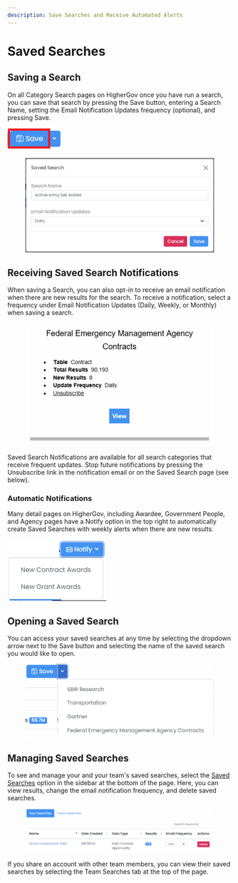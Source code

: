```yaml
---
description: Save Searches and Receive Automated Alerts
---
```


# Saved Searches

## Saving a Search

On all Category Search pages on HigherGov once you have run a search, you can save that search by pressing the Save button, entering a Search Name, setting the Email Notification Updates frequency (optional), and pressing Save. &#x20;

![](<.gitbook/assets/image (13).png>)

<figure><img src=".gitbook/assets/image (12).png" alt=""><figcaption></figcaption></figure>

## Receiving Saved Search Notifications

When saving a Search, you can also opt-in to receive an email notification when there are new results for the search.  To receive a notification, select a frequency under Email Notification Updates (Daily, Weekly, or Monthly) when saving a search. &#x20;

<figure><img src=".gitbook/assets/image (3).png" alt=""><figcaption></figcaption></figure>

Saved Search Notifications are available for all search categories that receive frequent updates.  Stop future notifications by pressing the Unsubscribe link in the notification email or on the Saved Search page (see below).&#x20;

### Automatic Notifications

Many detail pages on HigherGov, including Awardee, Government People, and Agency pages have a Notify option in the top right to automatically create Saved Searches with weekly alerts when there are new results. &#x20;

![](<.gitbook/assets/image (11).png>)

## Opening a Saved Search

You can access your saved searches at any time by selecting the dropdown arrow next to the Save button and selecting the name of the saved search you would like to open.&#x20;

<figure><img src=".gitbook/assets/image.png" alt=""><figcaption></figcaption></figure>

## Managing Saved Searches

To see and manage your and your team's saved searches, select the [Saved Searches](https://www.highergov.com/search/) option in the sidebar at the bottom of the page.  Here, you can view results, change the email notification frequency, and delete saved searches. &#x20;

<figure><img src=".gitbook/assets/image (5).png" alt=""><figcaption></figcaption></figure>

If you share an account with other team members, you can view their saved searches by selecting the Team Searches tab at the top of the page.

